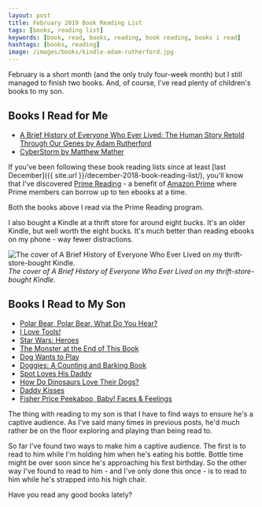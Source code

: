 ```yaml
---
layout: post
title: February 2019 Book Reading List
tags: [books, reading list]
keywords: [book, read, books, reading, book reading, books i read]
hashtags: [books, reading]
image: /images/books/kindle-adam-rutherford.jpg
---
```


February is a short month (and the only truly four-week month) but I still managed to finish two books. And, of course, I've read plenty of children's books to my son.

## Books I Read for Me

* [A Brief History of Everyone Who Ever Lived: The Human Story Retold Through Our Genes by Adam Rutherford](https://affiliates.abebooks.com/c/2462910/77416/2029?u=https://www.abebooks.com/products/isbn/9781615194049/30241883415)
* [CyberStorm by Matthew Mather](https://affiliates.abebooks.com/c/2462910/77416/2029?u=https://www.abebooks.com/products/isbn/9780991677191/30239924995)

If you've been following these book reading lists since at least [last December]({{ site.url }}/december-2018-book-reading-list/), you'll know that I've discovered [Prime Reading](https://www.amazon.com/kindle-dbs/hz/bookshelf/prime/?tag=hendrixjoseph-20) - a benefit of [Amazon Prime](https://www.amazon.com/amazonprime?tag=hendrixjoseph-20) where Prime members can borrow up to ten ebooks at a time.

Both the books above I read via the Prime Reading program.

I also bought a Kindle at a thrift store for around eight bucks. It's an older Kindle, but well worth the eight bucks. It's much better than reading ebooks on my phone - way fewer distractions.

![The cover of A Brief History of Everyone Who Ever Lived on my thrift-store-bought Kindle.](/images/books/kindle-adam-rutherford.jpg)
*The cover of A Brief History of Everyone Who Ever Lived on my thrift-store-bought Kindle.*

## Books I Read to My Son

* [Polar Bear, Polar Bear, What Do You Hear?](https://affiliates.abebooks.com/c/2462910/77416/2029?u=https://www.abebooks.com/products/isbn/9780805053883/30130515213)
* [I Love Tools!](https://affiliates.abebooks.com/c/2462910/77416/2029?u=https://www.abebooks.com/products/isbn/9780060092870/30162926422)
* [Star Wars: Heroes](https://affiliates.abebooks.com/c/2462910/77416/2029?u=https://www.abebooks.com/products/isbn/9780545169691/22870494824)
* [The Monster at the End of This Book](https://affiliates.abebooks.com/c/2462910/77416/2029?u=https://www.abebooks.com/products/isbn/9780307010858)
* [Dog Wants to Play](https://affiliates.abebooks.com/c/2462910/77416/2029?u=https://www.abebooks.com/products/isbn/9780670016334/22915683944)
* [Doggies: A Counting and Barking Book](https://affiliates.abebooks.com/c/2462910/77416/2029?u=https://www.abebooks.com/products/isbn/9780671493189/22683238549)
* [Spot Loves His Daddy](https://affiliates.abebooks.com/c/2462910/77416/2029?u=https://www.abebooks.com/products/isbn/9780399243516/22664586259)
* [How Do Dinosaurs Love Their Dogs?](https://affiliates.abebooks.com/c/2462910/77416/2029?u=https://www.abebooks.com/products/isbn/9780545153522/30220052626)
* [Daddy Kisses](https://affiliates.abebooks.com/c/2462910/77416/2029?u=https://www.abebooks.com/products/isbn/9780811839143/30045923112)
* [Fisher Price Peekaboo, Baby! Faces & Feelings](https://affiliates.abebooks.com/c/2462910/77416/2029?u=https://www.abebooks.com/products/isbn/9780007285747/22684589180)

The thing with reading to my son is that I have to find ways to ensure he's a captive audience. As I've said many times in previous posts, he'd much rather be on the floor exploring and playing than being read to.

So far I've found two ways to make him a captive audience. The first is to read to him while I'm holding him when he's eating his bottle. Bottle time might be over soon since he's approaching his first birthday. So the other way I've found to read to him - and I've only done this once - is to read to him while he's strapped into his high chair.

Have you read any good books lately?
